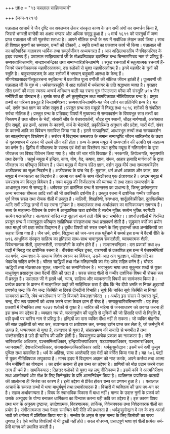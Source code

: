 +++
title = "१३ पन्नालाल साहित्याचार्य"

+++
(जन्म-१९११)  

पन्नालाल आचार्य ने जैन दृष्टि का अवलम्बन लेकर संस्कृत काव्य के उन सभी अंगों का सम्वर्धन किया है, जिससे भगवती वाग्देवी का अक्षय भण्डार और अधिक समृद्ध हुआ है। ५ मार्च १६११ को पारगुवाँ में जन्म प्राप्त पन्नालाल जी की श्रुतसेवा श्लाध्य है। आपने मौलिक ग्रन्धों के रूप में सर्वाधिक लेखन कार्य किया। साथ ही विशाल पुराणों का सम्पादन, ग्रन्थों की टीकायें, ८ स्मृति ग्रन्थों का प्रकाशन कार्य भी किया। पन्नालाल जी का पारिवारिक वातावरण धार्मिक तथा सम्पूर्णजीवन
अध्ययनरत है। आप अखिलभारतीय जैनविद्वत्परिषद के हृदय स्वरूप हैं।
पन्नालाल साहित्याचार्य जी के मोक्षप्रतिपादक दार्शनिक ग्रन्थ चिन्तामणित्रय नाम से प्रसिद्ध हैं- सम्यक्त्वचिन्तामणि, सज्ज्ञानचन्द्रिका तथा सम्यग्चारित्रचिन्तामणि । स्फुट रचनाओं में स्तुत्यात्मक रचनायें हैं- जिनमें पंचश्नोकात्मक महावीरस्तवनम्, दस श्लोकों से युक्त महावीरस्तोत्रम् हैं। इनमें महावीर के गुणों की स्तुति है। बाहुबल्यष्टकम् के आठ श्लोकों में भगवान् बाहुबली आस्था के केन्द्र हैं। श्रीगणेशप्रसादवर्गीस्फुटरचना स्मृतिग्रन्थ में प्रकाशित पूज्य वर्णीजी की संक्षिप्त जीवन झांकी है। पूज्यवर्णी जी पन्नालाल जी के गुरु थे। धर्मसागरस्तुतिः में आठ श्लोकों में धर्मसागर के प्रति श्रद्धाभाव व्यक्त है। वृत्तहार तीस छन्दों की माला स्वरूप अन्वर्य अभिधान वाली यह रचना गुरु गोपालदास वरैया की संस्तुति
७१५
जैन मनीषियों का योगदान है। इसके साथ ही धर्म कुसुमोद्यान तथा सामयिकपाठ नीतिविषयक ग्रन्थ है। प्रमुख ग्रन्थों
का परिचय प्रस्तुत है
चिन्तामणित्रय : सम्यक्त्वचिन्तामणि-यह जैन दर्शन का प्रतिनिधि ग्रन्थ है। यह धर्म, दर्शन तथा ज्ञान का कोश सदृश है। प्रस्तुत ग्रन्थ दस मयूखों में निबद्ध तथा १८१६ श्लोकों से संवलित सर्वथा मौलिक है। प्रस्तुत ग्रन्थ के प्रतिपाद्य विषयों में मुख्यरूप से सम्यक्दर्शन के विषयभूत सात तत्त्वों का निरूपण है तथा जीवन के भेदों, संसारी जीव के पंचपरावर्तनों, चौदह गुण स्थानों, चौदह मार्गणाओं, असंख्यात द्वीप समूहों, छह द्रव्यों, आस्रव के कारणों, कर्म के भेदाभेदों, प्रकृतिस्थित अनुभाग और प्रदेश, चारों भेदों, संवर के कारणों आदि का विवेचन समाविष्ट किया गया है। इसमें सत्प्रवृत्तियों, आधारभूत तत्त्वों तथा सम्यकदर्शन का साङ्गोपाङ्ग विश्लेषण है। सरोवर में विद्यमान कमलपत्र के समान सम्यग्दृष्टि जीवन चारित्रमोह के उदय से गृहस्थाश्रम में रहकर भी उसमें लीन नहीं होता। ग्रन्थ के प्रथम मयूख में सम्यग्दर्शन की उत्पत्ति एवं माहात्म्य का वर्णन है। द्वितीय में जीवतत्त्व के स्वरूप एवं भेदों का विश्लेषण तथा तृतीय मयूख में गतिमार्गणा के द्वारा जीवतत्त्व का विशद विवेचन किया गया है। जीव की चार गति विख्यात हैं : नरकगति, तिर्यञ्चगति, मनुष्यगति तथा देवगति। चतुर्थ मयूख में इन्द्रिय, काय, योग, वेद, कषाय, ज्ञान, संयम, आहार इत्यादि मार्गणाओं के द्वारा जीवतत्त्व का परिष्कृत विवेचन है। पंचम मयूख में चैतन्य रहित ज्ञान, दर्शन सुख वीर्य तथा सम्यक्त्वविहीन अजीवतत्त्व का सूक्ष्म निदर्शन है। अजीवतत्त्व के पांच भेद हैं- मुद्गल, धर्म अधर्म आकाश और काल, षष्ठ मयूख में बन्धनतत्त्व का निदर्शन है। आत्मा का कर्मों के साथ नीरक्षीरवत् एक क्षेत्रावगाह है। अष्टम मयूख में संवरतत्त्व का विस्तृत विवेचन है। नवम मयूख की निर्जरातत्त्व की व्याख्या से तथा दशम सम्यग्दर्शन के
आधारभूत तत्त्व से सम्बद्ध है।
धर्मपरक इस दार्शनिक ग्रन्थ में शान्तरस का प्राधान्य है, किन्तु प्रसंगानुसार अन्य भयानक बीभत्स आदि रसों की भी अवस्थिति दर्शनीय है। प्रस्तुत रचना में दार्शनिक गम्भीर पाण्डित्य पूर्ण विषय सरल तथा रोचक शैली में प्रस्तुत है। मालिनी, शिखरिणी, स्नग्धारा, शार्दूलविक्रीडित, दुतविलम्बित आदि सभी प्रसिद्ध छन्दों में यह रचना गुम्फित है। शब्दालंकार तथा अर्थालंकार का माणिकाञ्चन समन्वय है। सत्य के माहात्म्य-विवेचन के प्रसंग में
आनुप्रासिक छटा दर्शनीय है
सत्येन मुक्तिः सत्येन भुक्तिः स्वर्गेऽपि सत्येन पदप्रसक्तिः। सत्यात्परं नास्ति यतः सुतत्त्वं सत्यं ततो नौमि सदा सभक्तिः।।
प्रश्नोत्तरशैली में विरचित प्रस्तुत ग्रन्थ में भावानुकूल परिष्कृत साहित्यिक संस्कृतभाषा तथा प्रसादपर्ण शैली है। सुकुमार वर्णों का प्रयोग तथा माधुर्य की छटा सर्वत्र विद्यमान है। दुर्बोध विषयों को सरल बनाने के लिए दृष्टान्तों तथा अन्योक्तियों का सहारा लिया गया है। जैन धर्म, दर्शन, सिद्धान्त को जन-जन तक पहुँचाने में समर्थ इस ग्रन्थ में वैदर्भी रीति के
७१६
आधुनिक संस्कृत साहित्य का इतिहास साथ-साथ भावानुरूप संवादशैली, व्याख्यात्मक शैली, विवेचनात्मक शैली, दृष्टान्तशैली, समासशैली के दर्शन होते हैं।
। सज्ज्ञानचन्द्रिका : दस प्रकाशों तथा ७७ पद्यों में निबद्ध यह दार्शनिक रचना है। वीरसेवा मन्दिर ट्रस्ट, वाराणसी से प्रकाशित इस ग्रन्थ में पंचपरमेष्ठियों का वर्णन, सम्यग्ज्ञान के सामान्य विशेष स्वरूप का विवेचन, उसके आठ अंग श्रुतज्ञान, मतिज्ञानादि का भेदप्रभेद सहित वर्णन है। चौंसठ ऋद्धियों तथा मोक्ष मतिज्ञानादि का भेद-प्रभेद सहित वर्णन है। चौसठ ऋद्धियों तथा मोक्षसाधक शुक्ल, ध्यानादि का सम्यग्विवेचन है। भावानुरूप भाषा तथा सुकुमार शब्दों से युक्त माधुर्यगुण प्रसादगुण तथा वैदर्भी रीति की छटा है। सरस संवाद शैली से गम्भीर दार्शनिक विषय भी रोचक रूप में प्रस्तुत है। पन्नालाल जी ने इसमें धर्म, न्याय, साहित्य और व्याकरणादि विषयों का सामंजस्य किया है। प्रत्येक प्रकाश के प्रारम्भ में माङ्गलिक पद्यों की साहित्यिक छटा है
दीपः किं नैव दीपो भ्रमति स नियतं क्षुद्रवायौ प्रणश्येत् चन्द्रः किं नैव चन्द्रः किमिति स दिवसे दीनदीनो विभाति। सूर्यः किं नास्ति सूर्यः किमिति स नियतं सायमस्तं प्रयाति, त्वेवं ध्वस्तोपमानं जगति विजयते केवलज्ञानमेतत् ।।
अर्थात् इस संसार में समस्त सूर्य, चन्द्र, दीप रूप उपमानों को ध्वस्त करने वाला केवल ज्ञान ही श्रेष्ठ है।
सम्यकुचारित्रचिन्तामणि : यह तेरह प्रकाशों में विभाजित तथा १०७२ श्लोकों से युक्त है। चारित्र की महिमा से जनसाधारण को अवगत करना ही इस ग्रन्थ का उद्देश्य है। व्यवहार नय से, चरणानुयोग की पद्धति से मुनियों की जो हिंसादि पापों से निवृत्ति है, वही पृथ्वी पर चारित्र नाम से प्रसिद्ध है। इन्द्रियों का दास व्यक्ति दीक्षा नहीं ले सकता। जो व्यक्ति मोहनीय की सात प्रकृतियों को नष्ट कर, उपशमक्षय या क्षयोपशम कर, सम्यक् दर्शन प्राप्त कर लेता है, जो कर्मभूमि में उत्पन्न है, भव्यत्वभाव से युक्त है, तत्त्वज्ञान से युक्त है, संसारभ्रमण की सन्तति से भयभीत है तथा संक्लेशरहित है उसे ही चारित्र की प्राप्ति होती है। विषयानुरूप प्रत्येक प्रकाश का नामकरण है। जैसे चारित्रलब्धि अधिकार, पञ्चसमित्यधिकार, इन्द्रियविजयाधिकार, षडावश्यकाधिकार, पञ्चाचाराधिकार, ध्यानसामग्री, देशचारित्र्याधिकार, संयमासंयमलब्धिअधिकार आदि।
धर्मकुसुमोद्यान : इसमें धर्म रूपी कुसुम पुष्पित तथा पल्लवित है। धर्म के अहिंसा, सत्य अस्तेयादि दस भेदों को वर्णित किया गया है। यह १०६ पद्यों से युक्त नीतिविषयक लघुकाव्य है। मानव हृदय में विद्यमान अज्ञान को नष्ट करके, अपने कर्त्तव्य तथा आत्मा
जैन मनीषियों का योगदान । का दर्शन कराना ही इस ग्रन्थ का उद्देश्य है। प्राणियों को मोक्ष प्रदान करने वाला तत्त्व ही धर्म है।
सामयिकपाठ : तिहत्तर श्लोकों से युक्त यह लघु नीतिकाव्य है। इसमें कवि ने आत्मनिरीक्षण तथा आत्मोत्कर्ष और मोक्ष के लिए जिनेन्द्रदेव के प्रति आत्मनिवेदन किया है। व्यक्तिगत पापक्रिया-कलापों की आलोचना ही निर्जरा का कारण है। इसी उद्देश्य से प्रेरित होकर ग्रन्थ का प्रणयन हुआ है।
। पन्नालाल आचार्य के समस्त ग्रन्थों में भाषा माधुर्यपूर्ण तथा प्रभावोत्पादक है। विचारों में व्यक्तित्व की छाप पग-पग पर है। सहज अर्थावगम्यता है। विषय के स्वाभाविक विकास में बाधा नहीं। मानव के उदात्त गुणों के प्रकर्ष को उसके अभ्युदय के योग्य बनाकर धार्मिकता का विन्यास करना यही कवि का उद्देश्य है। इस कारण विषय तथा भाव के अनुरूप दृष्टान्त, उपदेशात्मक, विवरणात्मक, तार्किक, विवेचनपरक तथा निवेदनपरक शैली का प्रयोग है। संगीतात्मकता तथा गेयता समन्वित वेदी रीति की प्रधानता है। धर्मकुसुमोद्यान में मन के दस आदर्श भावों को धर्मरूप में प्रतिष्ठित किया गया है। सन्तोष के अमृत से तृप्त मानव के लिए त्रिलोकी का राज्य तृणवत् है। ऐसे व्यक्ति विपत्तियों में भी दुःखी नहीं होते। सरल बोधगम्य, प्रसादपूर्ण भाषा एवं शैली प्रत्येक धर्म-प्रेमी मानव को प्रभावित करती है।